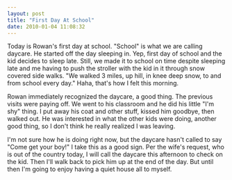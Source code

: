 ```yaml
---
layout: post
title: "First Day At School"
date: 2010-01-04 11:08:32
---
```

Today is Rowan's first day at school. "School" is what we are calling daycare. He started off the day sleeping in. Yep, first day of school and the kid decides to sleep late. Still, we made it to school on time despite sleeping late and me having to push the stroller with the kid in it through snow covered side walks. "We walked 3 miles, up hill, in knee deep snow, to and from school every day." Haha, that's how I felt this morning.

Rowan immediately recognized the daycare, a good thing. The previous visits were paying off. We went to his classroom and he did his little "I'm shy" thing. I put away his coat and other stuff, kissed him goodbye, then walked out. He was interested in what the other kids were doing, another good thing, so I don't think he really realized I was leaving.

I'm not sure how he is doing right now, but the daycare hasn't called to say "Come get your boy!" I take this as a good sign. Per the wife's request, who is out of the country today, I will call the daycare this afternoon to check on the kid. Then I'll walk back to pick him up at the end of the day. But until then I'm going to enjoy having a quiet house all to myself.
